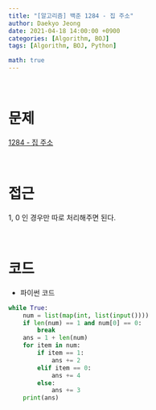```yaml
---
title: "[알고리즘] 백준 1284 - 집 주소"
author: Daekyo Jeong
date: 2021-04-18 14:00:00 +0900
categories: [Algorithm, BOJ]
tags: [Algorithm, BOJ, Python]

math: true
---
```



<br/>

# **문제**

[1284 - 집 주소](https://www.acmicpc.net/problem/1284)

<br/>

# **접근**

1, 0 인 경우만 따로 처리해주면 된다.  



<br/>

# **코드**

- 파이썬 코드   

```py
while True:
    num = list(map(int, list(input())))
    if len(num) == 1 and num[0] == 0:
        break
    ans = 1 + len(num)
    for item in num:
        if item == 1:
            ans += 2
        elif item == 0:
            ans += 4
        else:
            ans += 3
    print(ans)
```

<br/>
